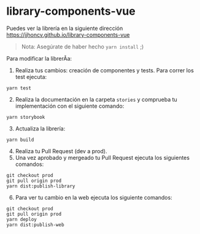 # library-components-vue

Puedes ver la librería en la siguiente dirección https://jjhoncv.github.io/library-components-vue

> Nota: Asegúrate de haber hecho `yarn install` ;)

Para modificar la librerÃ­a:

1.  Realiza tus cambios: creación de componentes y tests. Para correr los test ejecuta:

```
yarn test
```

2.  Realiza la documentación en la carpeta `stories` y comprueba tu implementación con el siguiente comando:

```
yarn storybook
```

3.  Actualiza la librería:

```
yarn build
```

4.  Realiza tu Pull Request (dev a prod).
5.  Una vez aprobado y mergeado tu Pull Request ejecuta los siguientes comandos:

```
git checkout prod
git pull origin prod
yarn dist:publish-library
```

6.  Para ver tu cambio en la web ejecuta los siguiente comandos:

```
git checkout prod
git pull origin prod
yarn deploy
yarn dist:publish-web
```
